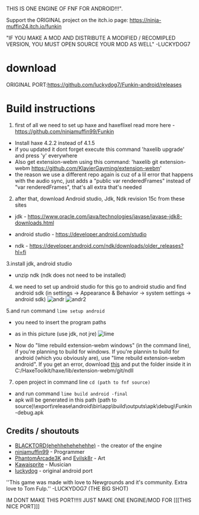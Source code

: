 <p align="center"> 

  
THIS IS ONE ENGINE OF FNF FOR ANDROID!!!".


Support the ORIGINAL project on the itch.io page: https://ninja-muffin24.itch.io/funkin

"IF YOU MAKE A MOD AND DISTRIBUTE A MODIFIED / RECOMIPLED VERSION, YOU MUST OPEN SOURCE YOUR MOD AS WELL"
-LUCKYDOG7

# download

ORIGINAL PORT:https://github.com/luckydog7/Funkin-android/releases




# Build instructions

1. first of all we need to set up haxe and haxeflixel read more here - https://github.com/ninjamuffin99/Funkin

  - Install haxe 4.2.2 instead of 4.1.5
  - if you updated it dont forget execute this command 'haxelib upgrade' and press 'y' everywhere
  - Also get extension-webm using this command: 'haxelib git extension-webm https://github.com/KlavierGayming/extension-webm'
  - the reason we use a different repo again is cuz of a lil error that happens with the audio sync, just adds a "public var renderedFrames" instead of "var renderedFrames", that's all extra that's needed


2. after that, download Android studio, Jdk, Ndk revision 15c from these sites

  - jdk - https://www.oracle.com/java/technologies/javase/javase-jdk8-downloads.html

  - android studio - https://developer.android.com/studio

  - ndk - https://developer.android.com/ndk/downloads/older_releases?hl=fi


3.install jdk, android studio 
  - unzip ndk (ndk does not need to be installed)


4. we need to set up android studio for this go to android studio and find android sdk (in settings -> Appearance & Behavior -> system settings -> android sdk)
![andr](https://user-images.githubusercontent.com/59097731/104179652-44346000-541d-11eb-8ad1-1e4dfae304a8.PNG)
![andr2](https://user-images.githubusercontent.com/59097731/104179943-a9885100-541d-11eb-8f69-7fb5a4bfdd37.PNG)


5.and run command `lime setup android`
  - you need to insert the program paths

  - as in this picture (use jdk, not jre)
![lime](https://user-images.githubusercontent.com/59097731/104179268-9e80f100-541c-11eb-948d-a00d85317b1a.PNG)

  - Now do "lime rebuild extension-webm windows" (in the command line), if you're planning to build for windows. If you're plannin to build for android (which you obviously are), use "lime rebuild extension-webm android". If you get an error, download [this](https://www.mediafire.com/file/8jteungeq2bzc3l/Android.zip/file) and put the folder inside it in C:/HaxeToolkit/haxe/lib/extension-webm/git/ndll


7. open project in command line `cd (path to fnf source)`
  - and run command `lime build android -final`
  - apk will be generated in this path (path to source)\export\release\android\bin\app\build\outputs\apk\debug\Funkin-debug.apk


## Credits / shoutouts
- [BLACKTORD(ehehhehehehehhe)](https://github.com/BlackTMod) - the creator of the engine
- [ninjamuffin99](https://twitter.com/ninja_muffin99) - Programmer
- [PhantomArcade3K](https://twitter.com/phantomarcade3k) and [Evilsk8r](https://twitter.com/evilsk8r) - Art
- [Kawaisprite](https://twitter.com/kawaisprite) - Musician
- [luckydog](https://github.com/luckydog7) - original android port

''This game was made with love to Newgrounds and it's community. Extra love to Tom Fulp.''
  -LUCKYDOG7 (THE BIG SHOT)

  IM DONT MAKE THIS PORT!!!!I JUST MAKE ONE ENGINE/MOD FOR [[[THIS NICE PORT]]]

